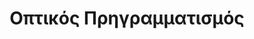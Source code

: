 ---
layout: slides 
title: Οπτικός Πρηγραμματισμός
image_url: /images/animated-hand.png
caption: Στην επιστήμη υπολογιστών, οπτική γλώσσα προγραμματισμού είναι μια γλώσσα προγραμματισμού που επιτρέπει στο χρήστη τη δημιουργία προγραμμάτων μέσα από το γραφικό χειρισμό προγραμματιστικών στοιχείων. Μια VPL (δλδ. Visual Programming Language) επιτρέπει τον προγραμματισμό με οπτικές εκφράσεις που είναι η τοποθέτηση στο χώρο κειμένου και γραφικών συμβόλων.Οι οπτικές γλώσσες προγραμματισμού μπορούν να κατηγοριοποιηθούν, ανάλογα με τον τύπο και την έκταση της χρήσης των οπτικών εκφράσεων, σε γλώσσες βασισμένες στα εικονίδια, γλώσσες βασισμένες στις φόρμες και σε γλώσσες διαγραμμάτων.
slides:
  - blender-version-2.57
  - hypercad-notes
  - long-tail
  - xerox-star-genealogy
  - unreal-blueprints
---